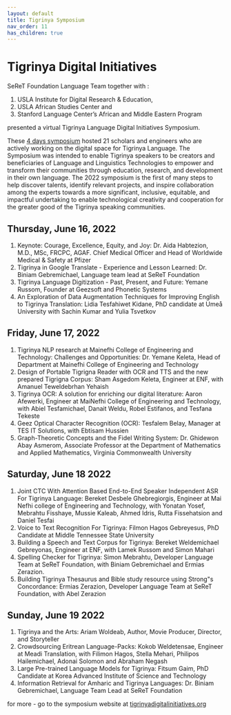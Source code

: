 ```yaml
---
layout: default
title: Tigrinya Symposium
nav_order: 11
has_children: true
---
```


# Tigrinya Digital Initiatives



SeReT Foundation Language Team together with :
1. USLA Institute for Digital Research & Education,
2. USLA African Studies Center and 
3. Stanford Language Center’s African and Middle Eastern Program

presented a virtual Tigrinya Language Digital Initiatives Symposium.

These [4 days symposium](https://tigrinyadigitalinitiatives.org/) hosted 21 scholars and engineers
who are actively working on the digital space for Tigrinya Language. 
The Symposium was intended to enable Tigrinya speakers to be creators and beneficiaries of
Language and Linguistics Technologies to empower and transform their communities through
education, research, and development in their own language. The 2022 symposium is the first
of many steps to help discover talents, identify relevant projects, and inspire collaboration
among the experts towards a more significant, inclusive, equitable, and impactful undertaking
to enable technological creativity and cooperation for the greater good of the Tigrinya speaking
communities.


## Thursday, June 16, 2022 
1. Keynote: Courage, Excellence, Equity, and Joy: Dr. Aida Habtezion, M.D., MSc, FRCPC,
AGAF. Chief Medical Officer and Head of Worldwide Medical &amp; Safety at Pfizer
2. Tigrinya in Google Translate - Experience and Lesson Learned: Dr. Biniam Gebremichael,
Language team lead at SeReT Foundation
3. Tigrinya Language Digitization - Past, Present, and Future: Yemane Russom, Founder at
Geezsoft and Phonetic Systems
4. An Exploration of Data Augmentation Techniques for Improving English to Tigrinya
Translation: Lidia Tesfahiwet Kidane, PhD candidate at Umeå University with Sachin
Kumar and Yulia Tsvetkov

## Friday, June 17, 2022
1. Tigrinya NLP research at Mainefhi College of Engineering and Technology: Challenges
and Opportunities: Dr. Yemane Keleta, Head of Department at Mainefhi College of
Engineering and Technology
2. Design of Portable Tigrigna Reader with OCR and TTS and the new prepared Tigrigna
Corpus: Sham Asgedom Keleta, Engineer at ENF, with Amanuel Teweldebrhan Yehaish
3. Tigrinya OCR: A solution for enriching our digital literature: Aaron Afewerki, Engineer at
MaiNefhi College of Engineering and Technology, with Abiel Tesfamichael, Danait
Weldu, Robel Estifanos, and Tesfana Tekeste
4. Geez Optical Character Recognition (OCR): Tesfalem Belay, Manager at TES IT Solutions,
with Ebtisam Hussien
5. Graph-Theoretic Concepts and the Fidel Writing System: Dr. Ghidewon Abay Asmerom,
Associate Professor at the Department of Mathematics and Applied Mathematics,
Virginia Commonwealth University

## Saturday, June 18 2022
1. Joint CTC With Attention Based End-to-End Speaker Independent ASR For Tigrinya
Language: Bereket Desbele Ghebregiorgis, Engineer at Mai Nefhi college of Engineering
and Technology, with Yonatan Yosef, Mebrahtu Fisshaye, Mussie Kaleab, Ahmed Idris,
Rutta Fissehatsion and Daniel Tesfai
2. Voice to Text Recognition For Tigrinya: Filmon Hagos Gebreyesus, PhD Candidate at
Middle Tennessee State University
3. Building a Speech and Text Corpus for Tigrinya: Bereket Weldemichael Gebreyonas,
Engineer at ENF, with Lamek Russom and Simon Mahari
4. Spelling Checker for Tigrinya: Simon Mebrahtu, Developer Language Team at SeReT
Foundation, with Biniam Gebremichael and Ermias Zerazion.
5. Building Tigrinya Thesaurus and Bible study resource using Strong&quot;s Concordance:
Ermias Zerazion, Developer Language Team at SeReT Foundation, with Abel Zerazion

## Sunday, June 19 2022
1. Tigrinya and the Arts: Ariam Woldeab, Author, Movie Producer, Director, and Storyteller
2. Crowdsourcing Eritrean Language-Packs: Kokob Weldetensae, Engineer at Meadi
Translation, with Filimon Hagos, Stella Mehari, Philipos Hailemichael, Adonai Solomon
and Abraham Negash
3. Large Pre-trained Language Models for Tigrinya: Fitsum Gaim, PhD Candidate at Korea
Advanced Institute of Science and Technology
4. Information Retrieval for Amharic and Tigrinya Languages: Dr. Biniam Gebremichael,
Language Team Lead at SeReT Foundation

for more - go to the symposium website at [tigrinyadigitalinitiatives.org](https://tigrinyadigitalinitiatives.org/)